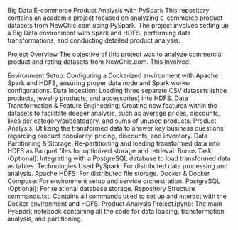 Big Data E-commerce Product Analysis with PySpark
This repository contains an academic project focused on analyzing e-commerce product datasets from NewChic.com using PySpark. The project involves setting up a Big Data environment with Spark and HDFS, performing data transformations, and conducting detailed product analysis.

Project Overview
The objective of this project was to analyze commercial product and rating datasets from NewChic.com. This involved:

Environment Setup: Configuring a Dockerized environment with Apache Spark and HDFS, ensuring proper data node and Spark worker configurations.
Data Ingestion: Loading three separate CSV datasets (shoe products, jewelry products, and accessories) into HDFS.
Data Transformation & Feature Engineering: Creating new features within the datasets to facilitate deeper analysis, such as average prices, discounts, likes per category/subcategory, and sums of unused products.
Product Analysis: Utilizing the transformed data to answer key business questions regarding product popularity, pricing, discounts, and inventory.
Data Partitioning & Storage: Re-partitioning and loading transformed data into HDFS as Parquet files for optimized storage and retrieval.
Bonus Task (Optional): Integrating with a PostgreSQL database to load transformed data as tables.
Technologies Used
PySpark: For distributed data processing and analysis.
Apache HDFS: For distributed file storage.
Docker & Docker Compose: For environment setup and service orchestration.
PostgreSQL (Optional): For relational database storage.
Repository Structure
commands.txt: Contains all commands used to set up and interact with the Docker environment and HDFS.
Product Analysis Project.ipynb: The main PySpark notebook containing all the code for data loading, transformation, analysis, and partitioning.
